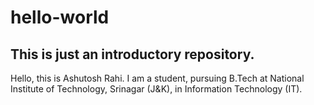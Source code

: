 # hello-world
This is just an introductory repository. 
--------------------------------------------------------------------------------------------------------------------------------
Hello, this is Ashutosh Rahi. I am a student, pursuing B.Tech at National Institute of Technology, Srinagar (J&K), in Information Technology (IT). 
